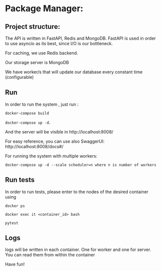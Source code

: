 # Package Manager:

## Project structure:

The API is written in FastAPI, Redis and MongoDB. FastAPI is used in order to use asyncio as its best, since I/O is our
bottleneck.

For caching, we use Redis backend.

Our storage server is MongoDB

We have worker/s that will update our database every constant time (configurable)

## Run

In order to run the system , just run :

`docker-compose build`

`docker-compose up -d`.

And the server will be visible in http://localhost:8008/

For easy reference, you can use also SwaggerUI:
http://localhost:8008/docs#/

For running the system with multiple workers:

`docker-compose up -d --scale scheduler=n where n is number of workers`

## Run tests

In order to run tests, please enter to the nodes of the desired container using

`docker ps`

`docker exec it <container_id> bash`

`pytest`

## Logs

logs will be written in each container. One for worker and one for server. You can read them from within the container

Have fun! 